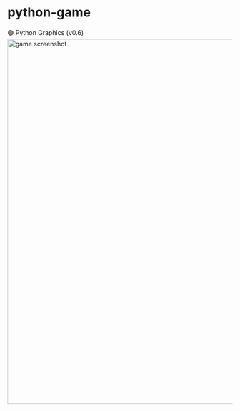 # python-game

🟢 Python Graphics (v0.6)
<img width="818" alt="game screenshot" src="https://github.com/vtonu/python-game/assets/56773210/15a6c1dd-6ac3-4f87-b2ef-2a8fa0b6ea51">
